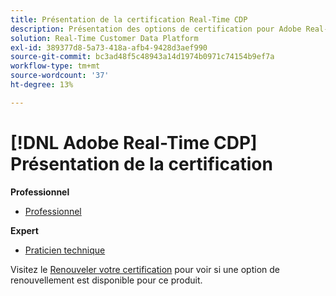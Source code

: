 ```yaml
---
title: Présentation de la certification Real-Time CDP
description: Présentation des options de certification pour Adobe Real-Time CDP
solution: Real-Time Customer Data Platform
exl-id: 389377d8-5a73-418a-afb4-9428d3aef990
source-git-commit: bc3ad48f5c48943a14d1974b0971c74154b9ef7a
workflow-type: tm+mt
source-wordcount: '37'
ht-degree: 13%

---
```


# [!DNL Adobe Real-Time CDP] Présentation de la certification

**Professionnel**

* [Professionnel](/help/certifications/rtcdp/rtcdp-p-business.md) <!--AD0-E602-->

**Expert**

* [Praticien technique](/help/certifications/rtcdp/rtcdp-e-technical.md) <!--AD0-E600 and E601-->

Visitez le [Renouveler votre certification](/help/certifications/renew.md) pour voir si une option de renouvellement est disponible pour ce produit.
